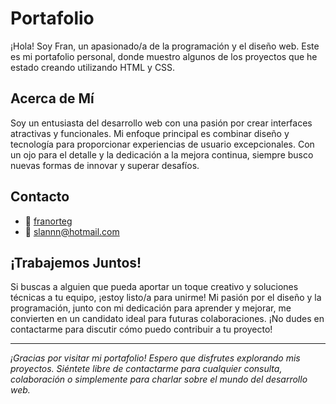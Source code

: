 # Portafolio

¡Hola! Soy Fran, un apasionado/a de la programación y el diseño web. Este es mi portafolio personal, donde muestro algunos de los proyectos que he estado creando utilizando HTML y CSS.

## Acerca de Mí

Soy un entusiasta del desarrollo web con una pasión por crear interfaces atractivas y funcionales. Mi enfoque principal es combinar diseño y tecnología para proporcionar experiencias de usuario excepcionales. Con un ojo para el detalle y la dedicación a la mejora continua, siempre busco nuevas formas de innovar y superar desafíos.


## Contacto

- 💼 [franorteg](https://www.linkedin.com/in/franort/)
- 📧 slannn@hotmail.com


## ¡Trabajemos Juntos!

Si buscas a alguien que pueda aportar un toque creativo y soluciones técnicas a tu equipo, ¡estoy listo/a para unirme! Mi pasión por el diseño y la programación, junto con mi dedicación para aprender y mejorar, me convierten en un candidato ideal para futuras colaboraciones. ¡No dudes en contactarme para discutir cómo puedo contribuir a tu proyecto!

---

_¡Gracias por visitar mi portafolio! Espero que disfrutes explorando mis proyectos. Siéntete libre de contactarme para cualquier consulta, colaboración o simplemente para charlar sobre el mundo del desarrollo web._
